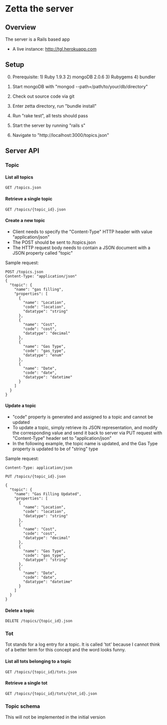 # Zetta the server

## Overview
The server is a Rails based app

* A live instance: http://tgl.herokuapp.com

## Setup

0. Prerequisite: 1) Ruby 1.9.3 2) mongoDB 2.0.6 3) Rubygems 4) bundler

1. Start mongoDB with "mongod --path=/path/to/your/db/directory"

2. Check out source code via git

3. Enter zetta directory, run "bundle install"

4. Run "rake test", all tests should pass

5. Start the server by running "rails s"

6. Navigate to "http://localhost:3000/topics.json"

## Server API
### Topic
#### List all topics

    GET /topics.json

#### Retrieve a single topic

    GET /topics/{topic_id}.json

#### Create a new topic
* Client needs to specify the "Content-Type" HTTP header with value "application/json"
* The POST should be sent to /topics.json
* The HTTP request body needs to contain a JSON document with a JSON property called "topic"

Sample request:

    POST /topics.json
    Content-Type: "application/json"    
    {
      "topic": {
        "name": "gas filling",
        "properties": [
          {
            "name": "Location",
            "code": "location",
            "datatype": "string"
          },
          {
            "name": "Cost",
            "code": "cost",
            "datatype": "decimal"
          },
          {
            "name": "Gas Type",
            "code": "gas_type",
            "datatype": "enum"
          },
          {
            "name": "Date",
            "code": "date",
            "datatype": "datetime"
          }
        ]
      }
    }
    
#### Update a topic
* "code" property is generated and assigned to a topic and cannot be updated
* To update a topic, simply retrieve its JSON representation, and modify the corresponding value and send it back to server via PUT request with "Content-Type" header set to "application/json"
* In the following example, the topic name is updated, and the Gas Type property is updated to be of "string" type

Sample request:

    Content-Type: application/json

    PUT /topics/{topic_id}.json
       
    {
      "topic": {
        "name": "Gas Filling Updated",
        "properties": [
          {
            "name": "Location",
            "code": "location",
            "datatype": "string"
          },
          {
            "name": "Cost",
            "code": "cost",
            "datatype": "decimal"
          },
          {
            "name": "Gas Type",
            "code": "gas_type",
            "datatype": "string"
          },
          {
            "name": "Date",
            "code": "date",
            "datatype": "datetime"
          }
        ]
      }
    }
    
#### Delete a topic

    DELETE /topics/{topic_id}.json

### Tot
Tot stands for a log entry for a topic. It is called 'tot' because I cannot think of a better term for this concept and the word looks funny.

#### List all tots belonging to a topic

	GET /topics/{topic_id}/tots.json

#### Retrieve a single tot

	GET /topics/{topic_id}/tots/{tot_id}.json

### Topic schema
This will not be implemented in the initial version